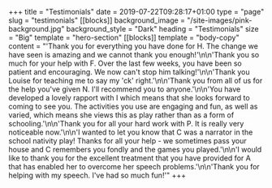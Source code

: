 +++
title = "Testimonials"
date = 2019-07-22T09:28:17+01:00
type = "page"
slug = "testimonials"
[[blocks]]
background_image = "/site-images/pink-background.jpg"
background_style = "Dark"
heading = "Testimonials"
size = "Big"
template = "hero-section"
[[blocks]]
template = "body-copy"
content = "'Thank you for everything you have done for H. The change we have seen is amazing and we cannot thank you enough!'\n\n'Thank you so much for your help with F. Over the last few weeks, you have been so patient and encouraging. We now can't stop him talking!'\n\n'Thank you Louise for teaching me to say my 'ck' right.'\n\n'Thank you from all of us for the help you've given N. I'll recommend you to anyone.'\n\n'You have developed a lovely rapport with I which means that she looks forward to coming to see you. The activities you use are engaging and fun, as well as varied, which means she views this as play rather than as a form of schooling.'\n\n'Thank you for all your hard work with P. It is really very noticeable now.'\n\n'I wanted to let you know that C was a narrator in the school nativity play! Thanks for all your help - we sometimes pass your house and C remembers you fondly and the games you played.'\n\n'I would like to thank you for the excellent treatment that you have provided for A that has enabled her to overcome her speech problems.'\n\n'Thank you for helping with my speech. I've had so much fun!'"
+++

